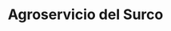 ---
title: "Agroservicio del Surco"
url: /potrero-cerrado/agroservicio-del-surco/
shop: supermercado
---